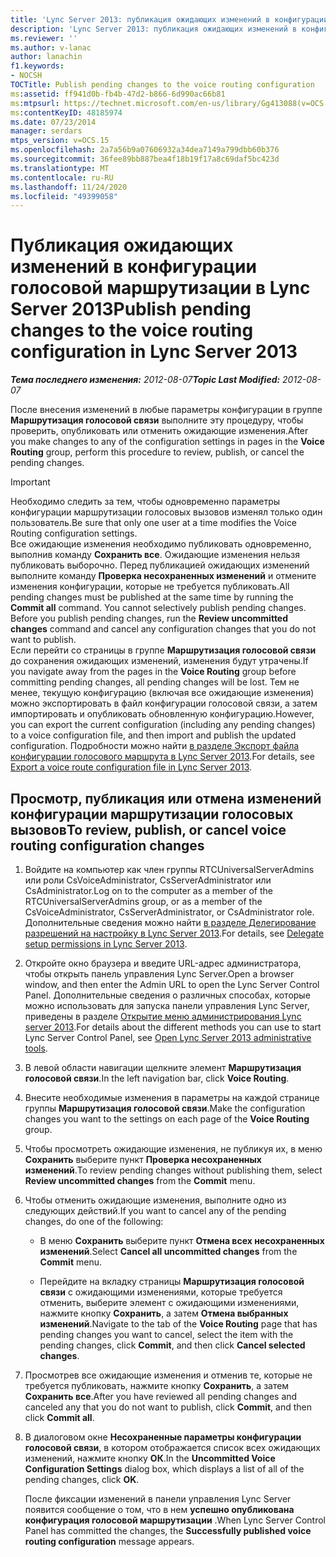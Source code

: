 ```yaml
---
title: 'Lync Server 2013: публикация ожидающих изменений в конфигурации голосовой маршрутизации'
description: 'Lync Server 2013: публикация ожидающих изменений в конфигурации голосовой маршрутизации.'
ms.reviewer: ''
ms.author: v-lanac
author: lanachin
f1.keywords:
- NOCSH
TOCTitle: Publish pending changes to the voice routing configuration
ms:assetid: ff941d0b-fb4b-47d2-b866-6d990ac66b81
ms:mtpsurl: https://technet.microsoft.com/en-us/library/Gg413088(v=OCS.15)
ms:contentKeyID: 48185974
ms.date: 07/23/2014
manager: serdars
mtps_version: v=OCS.15
ms.openlocfilehash: 2a7a56b9a07606932a34dea7149a799dbb60b376
ms.sourcegitcommit: 36fee89bb887bea4f18b19f17a8c69daf5bc423d
ms.translationtype: MT
ms.contentlocale: ru-RU
ms.lasthandoff: 11/24/2020
ms.locfileid: "49399058"
---
```

# <a name="publish-pending-changes-to-the-voice-routing-configuration-in-lync-server-2013"></a><span data-ttu-id="fafc1-103">Публикация ожидающих изменений в конфигурации голосовой маршрутизации в Lync Server 2013</span><span class="sxs-lookup"><span data-stu-id="fafc1-103">Publish pending changes to the voice routing configuration in Lync Server 2013</span></span>

<div data-xmlns="http://www.w3.org/1999/xhtml">

<div class="topic" data-xmlns="http://www.w3.org/1999/xhtml" data-msxsl="urn:schemas-microsoft-com:xslt" data-cs="https://msdn.microsoft.com/">

<div data-asp="https://msdn2.microsoft.com/asp">



</div>

<div id="mainSection">

<div id="mainBody"><span data-ttu-id="fafc1-104">

<span> </span></span><span class="sxs-lookup"><span data-stu-id="fafc1-104">

<span> </span></span></span>

<span data-ttu-id="fafc1-105">_**Тема последнего изменения:** 2012-08-07_</span><span class="sxs-lookup"><span data-stu-id="fafc1-105">_**Topic Last Modified:** 2012-08-07_</span></span>

<span data-ttu-id="fafc1-106">После внесения изменений в любые параметры конфигурации в группе **Маршрутизация голосовой связи** выполните эту процедуру, чтобы проверить, опубликовать или отменить ожидающие изменения.</span><span class="sxs-lookup"><span data-stu-id="fafc1-106">After you make changes to any of the configuration settings in pages in the **Voice Routing** group, perform this procedure to review, publish, or cancel the pending changes.</span></span>

<div>


> [!IMPORTANT]  
> <span data-ttu-id="fafc1-107">Необходимо следить за тем, чтобы одновременно параметры конфигурации маршрутизации голосовых вызовов изменял только один пользователь.</span><span class="sxs-lookup"><span data-stu-id="fafc1-107">Be sure that only one user at a time modifies the Voice Routing configuration settings.</span></span><BR><span data-ttu-id="fafc1-p101">Все ожидающие изменения необходимо публиковать одновременно, выполнив команду <STRONG>Сохранить все</STRONG>. Ожидающие изменения нельзя публиковать выборочно. Перед публикацией ожидающих изменений выполните команду <STRONG>Проверка несохраненных изменений</STRONG> и отмените изменения конфигурации, которые не требуется публиковать.</span><span class="sxs-lookup"><span data-stu-id="fafc1-p101">All pending changes must be published at the same time by running the <STRONG>Commit all</STRONG> command. You cannot selectively publish pending changes. Before you publish pending changes, run the <STRONG>Review uncommitted changes</STRONG> command and cancel any configuration changes that you do not want to publish.</span></span><BR><span data-ttu-id="fafc1-111">Если перейти со страницы в группе <STRONG>Маршрутизация голосовой связи</STRONG> до сохранения ожидающих изменений, изменения будут утрачены.</span><span class="sxs-lookup"><span data-stu-id="fafc1-111">If you navigate away from the pages in the <STRONG>Voice Routing</STRONG> group before committing pending changes, all pending changes will be lost.</span></span> <span data-ttu-id="fafc1-112">Тем не менее, текущую конфигурацию (включая все ожидающие изменения) можно экспортировать в файл конфигурации голосовой связи, а затем импортировать и опубликовать обновленную конфигурацию.</span><span class="sxs-lookup"><span data-stu-id="fafc1-112">However, you can export the current configuration (including any pending changes) to a voice configuration file, and then import and publish the updated configuration.</span></span> <span data-ttu-id="fafc1-113">Подробности можно найти <A href="lync-server-2013-export-a-voice-route-configuration-file.md">в разделе Экспорт файла конфигурации голосового маршрута в Lync Server 2013</A>.</span><span class="sxs-lookup"><span data-stu-id="fafc1-113">For details, see <A href="lync-server-2013-export-a-voice-route-configuration-file.md">Export a voice route configuration file in Lync Server 2013</A>.</span></span>



</div>

<div>

## <a name="to-review-publish-or-cancel-voice-routing-configuration-changes"></a><span data-ttu-id="fafc1-114">Просмотр, публикация или отмена изменений конфигурации маршрутизации голосовых вызовов</span><span class="sxs-lookup"><span data-stu-id="fafc1-114">To review, publish, or cancel voice routing configuration changes</span></span>

1.  <span data-ttu-id="fafc1-115">Войдите на компьютер как член группы RTCUniversalServerAdmins или роли CsVoiceAdministrator, CsServerAdministrator или CsAdministrator.</span><span class="sxs-lookup"><span data-stu-id="fafc1-115">Log on to the computer as a member of the RTCUniversalServerAdmins group, or as a member of the CsVoiceAdministrator, CsServerAdministrator, or CsAdministrator role.</span></span> <span data-ttu-id="fafc1-116">Дополнительные сведения можно найти [в разделе Делегирование разрешений на настройку в Lync Server 2013](lync-server-2013-delegate-setup-permissions.md).</span><span class="sxs-lookup"><span data-stu-id="fafc1-116">For details, see [Delegate setup permissions in Lync Server 2013](lync-server-2013-delegate-setup-permissions.md).</span></span>

2.  <span data-ttu-id="fafc1-117">Откройте окно браузера и введите URL-адрес администратора, чтобы открыть панель управления Lync Server.</span><span class="sxs-lookup"><span data-stu-id="fafc1-117">Open a browser window, and then enter the Admin URL to open the Lync Server Control Panel.</span></span> <span data-ttu-id="fafc1-118">Дополнительные сведения о различных способах, которые можно использовать для запуска панели управления Lync Server, приведены в разделе [Открытие меню администрирования Lync server 2013](lync-server-2013-open-lync-server-administrative-tools.md).</span><span class="sxs-lookup"><span data-stu-id="fafc1-118">For details about the different methods you can use to start Lync Server Control Panel, see [Open Lync Server 2013 administrative tools](lync-server-2013-open-lync-server-administrative-tools.md).</span></span>

3.  <span data-ttu-id="fafc1-119">В левой области навигации щелкните элемент **Маршрутизация голосовой связи**.</span><span class="sxs-lookup"><span data-stu-id="fafc1-119">In the left navigation bar, click **Voice Routing**.</span></span>

4.  <span data-ttu-id="fafc1-120">Внесите необходимые изменения в параметры на каждой странице группы **Маршрутизация голосовой связи**.</span><span class="sxs-lookup"><span data-stu-id="fafc1-120">Make the configuration changes you want to the settings on each page of the **Voice Routing** group.</span></span>

5.  <span data-ttu-id="fafc1-121">Чтобы просмотреть ожидающие изменения, не публикуя их, в меню **Сохранить** выберите пункт **Проверка несохраненных изменений**.</span><span class="sxs-lookup"><span data-stu-id="fafc1-121">To review pending changes without publishing them, select **Review uncommitted changes** from the **Commit** menu.</span></span>

6.  <span data-ttu-id="fafc1-122">Чтобы отменить ожидающие изменения, выполните одно из следующих действий.</span><span class="sxs-lookup"><span data-stu-id="fafc1-122">If you want to cancel any of the pending changes, do one of the following:</span></span>
    
      - <span data-ttu-id="fafc1-123">В меню **Сохранить** выберите пункт **Отмена всех несохраненных изменений**.</span><span class="sxs-lookup"><span data-stu-id="fafc1-123">Select **Cancel all uncommitted changes** from the **Commit** menu.</span></span>
    
      - <span data-ttu-id="fafc1-124">Перейдите на вкладку страницы **Маршрутизация голосовой связи** с ожидающими изменениями, которые требуется отменить, выберите элемент с ожидающими изменениями, нажмите кнопку **Сохранить**, а затем **Отмена выбранных изменений**.</span><span class="sxs-lookup"><span data-stu-id="fafc1-124">Navigate to the tab of the **Voice Routing** page that has pending changes you want to cancel, select the item with the pending changes, click **Commit**, and then click **Cancel selected changes**.</span></span>

7.  <span data-ttu-id="fafc1-125">Просмотрев все ожидающие изменения и отменив те, которые не требуется публиковать, нажмите кнопку **Сохранить**, а затем **Сохранить все**.</span><span class="sxs-lookup"><span data-stu-id="fafc1-125">After you have reviewed all pending changes and canceled any that you do not want to publish, click **Commit**, and then click **Commit all**.</span></span>

8.  <span data-ttu-id="fafc1-126">В диалоговом окне **Несохраненные параметры конфигурации голосовой связи**, в котором отображается список всех ожидающих изменений, нажмите кнопку **ОК**.</span><span class="sxs-lookup"><span data-stu-id="fafc1-126">In the **Uncommitted Voice Configuration Settings** dialog box, which displays a list of all of the pending changes, click **OK**.</span></span>
    
    <span data-ttu-id="fafc1-127">После фиксации изменений в панели управления Lync Server появится сообщение о том, что в нем **успешно опубликована конфигурация голосовой маршрутизации** .</span><span class="sxs-lookup"><span data-stu-id="fafc1-127">When Lync Server Control Panel has committed the changes, the **Successfully published voice routing configuration** message appears.</span></span>

<span data-ttu-id="fafc1-128"></div>

</div>

<span> </span>

</div>

</div>

</span><span class="sxs-lookup"><span data-stu-id="fafc1-128"></div>

</div>

<span> </span>

</div>

</div>

</span></span></div>

